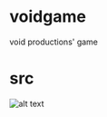 # voidgame
void productions' game
# src
  ![alt text](https://raw.githubusercontent.com/zeddo123/voidgame/master/src/logo.PNG)
